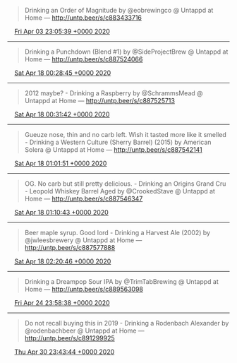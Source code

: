 > Drinking an Order of Magnitude by @eobrewingco @ Untappd at Home — http://untp.beer/s/c883433716

<img src="media/tweet.ico" width="12" /> [Fri Apr 03 23:05:39 +0000 2020](https://twitter.com/nhudson/status/1246212294096404480)

----

> Drinking a Punchdown (Blend #1) by @SideProjectBrew @ Untappd at Home — http://untp.beer/s/c887524066

<img src="media/tweet.ico" width="12" /> [Sat Apr 18 00:28:45 +0000 2020](https://twitter.com/nhudson/status/1251306639321374721)

----

> 2012 maybe? - Drinking a Raspberry by @SchrammsMead @ Untappd at Home  — http://untp.beer/s/c887525713

<img src="media/tweet.ico" width="12" /> [Sat Apr 18 00:31:42 +0000 2020](https://twitter.com/nhudson/status/1251307381327310855)

----

> Gueuze nose, thin and no carb left. Wish it tasted more like it smelled - Drinking a Western Culture (Sherry Barrel) (2015) by American Solera @ Untappd at Home  — http://untp.beer/s/c887542141

<img src="media/tweet.ico" width="12" /> [Sat Apr 18 01:01:51 +0000 2020](https://twitter.com/nhudson/status/1251314968034672640)

----

> OG. No carb but still pretty delicious. - Drinking an Origins Grand Cru - Leopold Whiskey Barrel Aged by @CrookedStave @ Untappd at Home  — http://untp.beer/s/c887546347

<img src="media/tweet.ico" width="12" /> [Sat Apr 18 01:10:43 +0000 2020](https://twitter.com/nhudson/status/1251317200796909570)

----

> Beer maple syrup. Good lord - Drinking a Harvest Ale (2002) by @jwleesbrewery @ Untappd at Home  — http://untp.beer/s/c887577888

<img src="media/tweet.ico" width="12" /> [Sat Apr 18 02:20:46 +0000 2020](https://twitter.com/nhudson/status/1251334830157180931)

----

> Drinking a Dreampop Sour IPA by @TrimTabBrewing @ Untappd at Home — http://untp.beer/s/c889563098

<img src="media/tweet.ico" width="12" /> [Fri Apr 24 23:58:38 +0000 2020](https://twitter.com/nhudson/status/1253835775201943554)

----

> Do not recall buying this in 2019 - Drinking a Rodenbach Alexander by @rodenbachbeer @ Untappd at Home  — http://untp.beer/s/c891299925

<img src="media/tweet.ico" width="12" /> [Thu Apr 30 23:43:44 +0000 2020](https://twitter.com/nhudson/status/1256006352012533767)